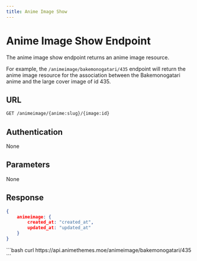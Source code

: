 ```yaml
---
title: Anime Image Show
---
```


<Block>

# Anime Image Show Endpoint

The anime image show endpoint returns an anime image resource.

For example, the `/animeimage/bakemonogatari/435` endpoint will return the anime image resource for the association between the Bakemonogatari anime and the large cover image of id 435.

## URL

```sh
GET /animeimage/{anime:slug}/{image:id}
```

## Authentication

None

## Parameters

None

## Response

```json
{
    animeimage: {
        created_at: "created_at",
        updated_at: "updated_at"
    }
}
```

<Example>

<CURL>
```bash
curl https://api.animethemes.moe/animeimage/bakemonogatari/435
```
</CURL>

</Example>

</Block>